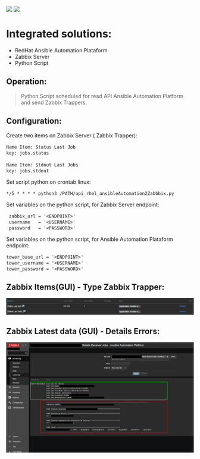 ![](https://www.ansible.com/hubfs/RedHat-Ansible-Automation-Platform_logo-white-1.png) ![](https://fj.com.br/wp-content/uploads/2017/03/Suporte-Zabbix-1024x576.webp)


# Integrated solutions:
- RedHat Ansible Automation Plataform
- Zabbix Server
- Python Script

## Operation:
> Python Script scheduled for read API Ansible Automation Platform and send Zabbix Trappers.

## Configuration:
Create two items on Zabbix Server ( Zabbix Trapper):
```
Name Item: Status Last Job
key: jobs.status

Name Item: Stdout Last Jobs
key: jobs.stdout
```

Set script python on crontab linux:
```
*/5 * * * * python3 /PATH/api_rhel_ansibleAutomation2Zabbbix.py
```

Set variables on the python script, for Zabbix Server endpoint:
```
 zabbix_url = '<ENDPOINT>'
 username   = '<USERNAME>'
 password   = '<PASSWORD>' 
```

Set variables on the python script, for Ansible Automation Plataform endpoint:
```
tower_base_url = '<ENDPOINT>'
tower_username = '<USERNAME>'
tower_password = '<PASSWORD>'
```

## Zabbix Items(GUI) - Type Zabbix Trapper:
![](https://github.com/tsleite/integrations/blob/master/img/items.png)
## Zabbix Latest data (GUI) - Details Errors:
![](https://github.com/tsleite/integrations/blob/master/img/lastest_data.png)
